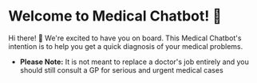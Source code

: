 # Welcome to Medical Chatbot! 🤖

Hi there! 👋 We're excited to have you on board. This Medical Chatbot's intention is to help you get a quick diagnosis of your medical problems.

- **Please Note:** It is not meant to replace a doctor's job entirely and you should still consult a GP for serious and urgent medical cases



